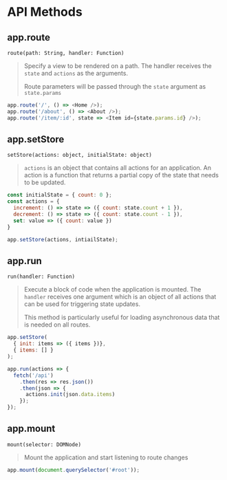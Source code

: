 # API Methods

## app.route

`route(path: String, handler: Function)`

> Specify a view to be rendered on a path. The handler receives the `state` and `actions` as the arguments.
>
> Route parameters will be passed through the `state` argument as `state.params`

```js
app.route('/', () => <Home />);
app.route('/about', () => <About />);
app.route('/item/:id', state => <Item id={state.params.id} />);
```

## app.setStore

`setStore(actions: object, initialState: object)`

> `actions` is an object that contains all actions for an application. An action is a function that returns a partial copy of the state that needs to be updated.

```js
const initialState = { count: 0 };
const actions = {
  increment: () => state => ({ count: state.count + 1 }),
  decrement: () => state => ({ count: state.count - 1 }),
  set: value => ({ count: value })
}

app.setStore(actions, intiailState);
```

## app.run

`run(handler: Function)`

> Execute a block of code when the application is mounted. The `handler` receives one argument which is an object of all actions that can be used for triggering state updates.
>
> This method is particularly useful for loading asynchronous data that is needed on all routes.

```js
app.setStore(
  { init: items => ({ items })},
  { items: [] }
);

app.run(actions => {
  fetch('/api')
    .then(res => res.json())
    .then(json => {
      actions.init(json.data.items)
    });
});
```

## app.mount

`mount(selector: DOMNode)`

> Mount the application and start listening to route changes

```js
app.mount(document.querySelector('#root'));
```
